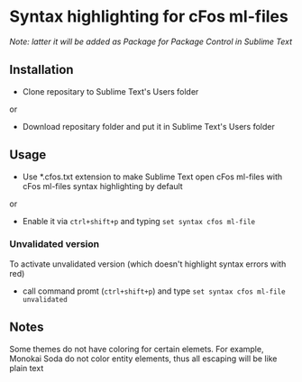 Syntax highlighting for cFos ml-files
=====================================


*Note: latter it will be added as Package for Package Control in Sublime Text*
  

Installation
------------
* Clone repositary to Sublime Text's Users folder
  
or
  
* Download repositary folder and put it in Sublime Text's Users folder


Usage
-----
* Use *.cfos.txt extension to make Sublime Text open cFos ml-files with cFos ml-files syntax highlighting by default

or 

* Enable it via `ctrl+shift+p` and typing `set syntax cfos ml-file`


### Unvalidated version

To activate unvalidated version (which doesn't highlight syntax errors with red)

* call command promt (`ctrl+shift+p`) and type `set syntax cfos ml-file unvalidated`


Notes
-----
Some themes do not have coloring for certain elemets. For example, Monokai Soda do not color entity elements, thus all escaping will be like plain text
